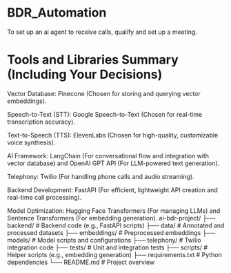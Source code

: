 # BDR_Automation
To set up an ai agent to receive calls, qualify and set up a meeting. 
# Tools and Libraries Summary (Including Your Decisions)
Vector Database: Pinecone (Chosen for storing and querying vector embeddings).

Speech-to-Text (STT): Google Speech-to-Text (Chosen for real-time transcription accuracy).

Text-to-Speech (TTS): ElevenLabs (Chosen for high-quality, customizable voice synthesis).

AI Framework: LangChain (For conversational flow and integration with vector database) and OpenAI GPT API (For LLM-powered text generation).

Telephony: Twilio (For handling phone calls and audio streaming).

Backend Development: FastAPI (For efficient, lightweight API creation and real-time call processing).

Model Optimization: Hugging Face Transformers (For managing LLMs) and Sentence Transformers (For embedding generation).
ai-bdr-project/
├── backend/               # Backend code (e.g., FastAPI scripts)
├── data/                  # Annotated and processed datasets
├── embeddings/            # Preprocessed embeddings
├── models/                # Model scripts and configurations
├── telephony/             # Twilio integration code
├── tests/                 # Unit and integration tests
├── scripts/               # Helper scripts (e.g., embedding generation)
├── requirements.txt       # Python dependencies
└── README.md              # Project overview
